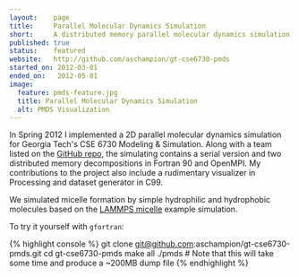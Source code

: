 ```yaml
---
layout:    page
title:     Parallel Molecular Dynamics Simulation
short:     A distributed memory parallel molecular dynamics simulation of micelle formation.
published: true
status:    featured
website:   http://github.com/aschampion/gt-cse6730-pmds
started_on: 2012-03-01
ended_on:   2012-05-01
image:
  feature: pmds-feature.jpg
  title: Parallel Molecular Dynamics Simulation
  alt: PMDS Visualization
---
```

In Spring 2012 I implemented a 2D parallel molecular dynamics simulation for Georgia Tech's CSE 6730 Modeling & Simulation. Along with a team listed on the [GitHub repo](http://github.com/aschampion/gt-cse6730-pmds), the simulating contains a serial version and two distributed memory decompositions in Fortran 90 and OpenMPI. My contributions to the project also include a rudimentary visualizer in Processing and dataset generator in C99.

We simulated micelle formation by simple hydrophilic and hydrophobic molecules based on the [LAMMPS micelle](http://lammps.sandia.gov/doc/Section_example.html) example simulation.

To try it yourself with `gfortran`:

{% highlight console %}
git clone git@github.com:aschampion/gt-cse6730-pmds.git
cd gt-cse6730-pmds
make all
./pmds # Note that this will take some time and produce a ~200MB dump file
{% endhighlight %}